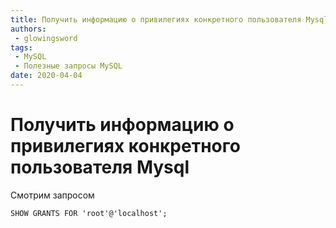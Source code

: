 ```yaml
---
title: Получить информацию о привилегиях конкретного пользователя Mysql
authors: 
 - glowingsword
tags:
 - MySQL
 - Полезные запросы MySQL
date: 2020-04-04
---
```

# Получить информацию о привилегиях конкретного пользователя Mysql

Смотрим запросом

``` mysql
SHOW GRANTS FOR 'root'@'localhost';
```